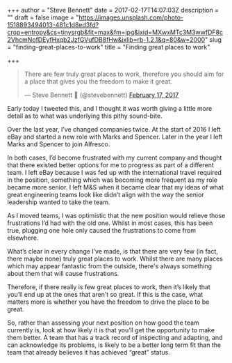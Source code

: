 +++
author = "Steve Bennett"
date = 2017-02-17T14:07:03Z
description = ""
draft = false
image = "https://images.unsplash.com/photo-1518893494013-481c1d8ed3fd?crop=entropy&cs=tinysrgb&fit=max&fm=jpg&ixid=MXwxMTc3M3wwfDF8c2VhcmNofDEyfHxqb2JzfGVufDB8fHw&ixlib=rb-1.2.1&q=80&w=2000"
slug = "finding-great-places-to-work"
title = "Finding great places to work"

+++


<blockquote class="twitter-tweet"><p lang="en" dir="ltr">There are few truly great places to work, therefore you should aim for a place that gives you the freedom to make it great.</p>&mdash; Steve Bennett 💙 (@stevebennett) <a href="https://twitter.com/stevebennett/status/832566920012521473?ref_src=twsrc%5Etfw">February 17, 2017</a></blockquote>
<script async src="https://platform.twitter.com/widgets.js" charset="utf-8"></script>

Early today I tweeted this, and I thought it was worth giving a little more detail as to what was underlying this pithy sound-bite.

Over the last year, I’ve changed companies twice. At the start of 2016 I left eBay and started a new role with Marks and Spencer. Later in the year I left Marks and Spencer to join Alfresco.

In both cases, I’d become frustrated with my current company and thought that there existed better options for me to progress as part of a different team. I left eBay because I was fed up with the international travel required in the position, something which was becoming more frequent as my role became more senior. I left M&amp;S when it became clear that my ideas of what great engineering teams look like didn’t align with the way the senior leadership wanted to take the team.

As I moved teams, I was optimistic that the new position would relieve those frustrations I’d had with the old one. Whilst in most cases, this has been true, plugging one hole only caused the frustrations to come from elsewhere.

What’s clear in every change I’ve made, is that there are very few (in fact, there maybe none) truly great places to work. Whilst there are many places which may appear fantastic from the outside, there's always something about them that will cause frustrations.

Therefore, if there really is few great places to work, then it’s likely that you’ll end up at the ones that aren’t so great. If this is the case, what matters more is whether you have the freedom to drive the place to be great.

So, rather than assessing your next position on how good the team currently is, look at how likely it is that you’ll get the opportunity to make them better. A team that has a track record of inspecting and adapting, and can acknowledge its problems, is likely to be a better long term fit than the team that already believes it has achieved “great” status.



